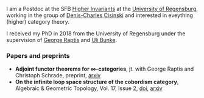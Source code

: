 I am a Postdoc at the SFB [Higher Invariants](https://www-app.uni-regensburg.de/Fakultaeten/MAT/sfb-higher-invariants/index.php/SFB1085) at the [University of Regensburg](https://www.uni-regensburg.de/index.html.en), working in the group of [Denis-Charles Cisinski](http://www.mathematik.uni-regensburg.de/cisinski/) and interested in eveything (higher) category theory. 

I received my PhD in 2018 from the University of Regensburg under the supervision of [George Raptis](https://graptismath.net) and [Uli Bunke](https://www.uni-regensburg.de/Fakultaeten/nat_Fak_I/Bunke/index.html).

### Papers and preprints

* **Adjoint functor theorems for &infin;-categories**, jt. with George Raptis and Christoph Schrade, preprint, [arxiv](https://arxiv.org/abs/1803.01664)
* **On the infinite loop space structure of the cobordism category**, Algebraic & Geometric Topology, Vol. 17, Issue 2, [doi](https://doi.org/10.2140/agt.2017.17.1021), [arxiv](https://arxiv.org/abs/1505.03490)
